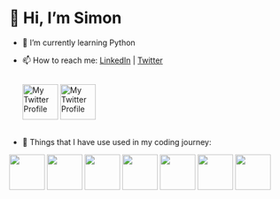 <style>
    div {
        padding: 15px 0
    }
    img {
        height: 64px;
    }
</style>

# 👋 Hi, I’m Simon

- 🌱 I’m currently learning Python
- 📫 How to reach me: [LinkedIn](https://www.linkedin.com/in/simonmably/ "LinkedIn Profile") | [Twitter](https://www.twitter.com/SimonMably "Twitter Profile")
  <div>
    <a href="https://www.twitter.com/SimonMably"><img src="https://cdn.jsdelivr.net/gh/devicons/devicon/icons/twitter/twitter-original.svg" alt="My Twitter Profile"></a>
    <a href="https://www.twitter.com/SimonMably"><img src="https://cdn.jsdelivr.net/gh/devicons/devicon/icons/linkedin/linkedin-original.svg" alt="My Twitter Profile"></a>
  </div>
  

- :information_desk_person: Things that I have use used in my coding journey:
<!---
markdown-original.svg
postgresql-original.svg
vscode-original.svg
gimp-original.svg
--->



  <img src='https://cdn.jsdelivr.net/gh/devicons/devicon/icons/python/python-original.svg'>
  <img src='https://cdn.jsdelivr.net/gh/devicons/devicon/icons/html5/html5-original.svg'>
  <img src='https://cdn.jsdelivr.net/gh/devicons/devicon/icons/css3/css3-original.svg'>
  <img src='https://cdn.jsdelivr.net/gh/devicons/devicon/icons/bootstrap/bootstrap-original.svg'>
  <img src='https://cdn.jsdelivr.net/gh/devicons/devicon/icons/flask/flask-original.svg'>
  <img src='https://cdn.jsdelivr.net/gh/devicons/devicon/icons/git/git-original.svg'>
  <img src='https://cdn.jsdelivr.net/gh/devicons/devicon/icons/github/github-original.svg'>




<!---
SimonMably/SimonMably is a ✨ special ✨ repository because its `README.md` (this file) appears on your GitHub profile.
You can click the Preview link to take a look at your changes.
--->
